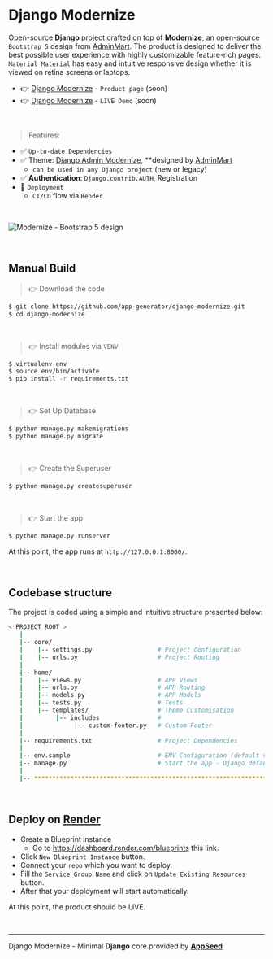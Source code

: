 # Django Modernize

Open-source **Django** project crafted on top of **Modernize**, an open-source `Bootstrap 5` design from [AdminMart](https://adminmart.com/?ref=1).
The product is designed to deliver the best possible user experience with highly customizable feature-rich pages. `Material Material` has easy and intuitive responsive design whether it is viewed on retina screens or laptops.

- 👉 [Django Modernize](#) - `Product page` (soon)
- 👉 [Django Modernize](#) - `LIVE Demo` (soon)

<br />

> Features: 

- ✅ `Up-to-date Dependencies`
- ✅ Theme: [Django Admin Modernize](https://github.com/app-generator/django-admin-modernize), **designed by [AdminMart](https://adminmart.com/?ref=1)
  - `can be used in any Django project` (new or legacy)
- ✅ **Authentication**: `Django.contrib.AUTH`, Registration
- 🚀 `Deployment` 
  - `CI/CD` flow via `Render`

<br />

![Modernize - Bootstrap 5 design](https://user-images.githubusercontent.com/51070104/235424939-6b5b1d1d-0832-457a-82a9-599ba532da52.jpg)

<br />

## Manual Build 

> 👉 Download the code  

```bash
$ git clone https://github.com/app-generator/django-modernize.git
$ cd django-modernize
```

<br />

> 👉 Install modules via `VENV`  

```bash
$ virtualenv env
$ source env/bin/activate
$ pip install -r requirements.txt
```

<br />

> 👉 Set Up Database

```bash
$ python manage.py makemigrations
$ python manage.py migrate
```

<br />

> 👉 Create the Superuser

```bash
$ python manage.py createsuperuser
```

<br />

> 👉 Start the app

```bash
$ python manage.py runserver
```

At this point, the app runs at `http://127.0.0.1:8000/`. 

<br />

## Codebase structure

The project is coded using a simple and intuitive structure presented below:

```bash
< PROJECT ROOT >
   |
   |-- core/                            
   |    |-- settings.py                  # Project Configuration  
   |    |-- urls.py                      # Project Routing
   |
   |-- home/
   |    |-- views.py                     # APP Views 
   |    |-- urls.py                      # APP Routing
   |    |-- models.py                    # APP Models 
   |    |-- tests.py                     # Tests  
   |    |-- templates/                   # Theme Customisation 
   |         |-- includes                # 
   |              |-- custom-footer.py   # Custom Footer      
   |     
   |-- requirements.txt                  # Project Dependencies
   |
   |-- env.sample                        # ENV Configuration (default values)
   |-- manage.py                         # Start the app - Django default start script
   |
   |-- ************************************************************************
```

<br />

## Deploy on [Render](https://render.com/)

- Create a Blueprint instance
  - Go to https://dashboard.render.com/blueprints this link.
- Click `New Blueprint Instance` button.
- Connect your `repo` which you want to deploy.
- Fill the `Service Group Name` and click on `Update Existing Resources` button.
- After that your deployment will start automatically.

At this point, the product should be LIVE.

<br />

---
Django Modernize - Minimal **Django** core provided by **[AppSeed](https://appseed.us/)**
